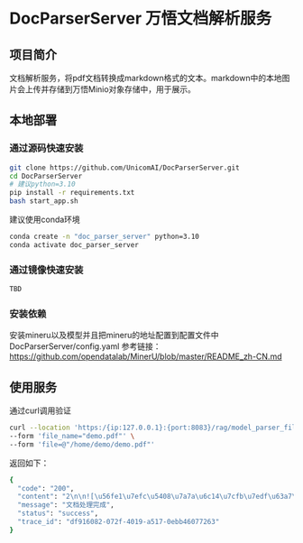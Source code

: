 # DocParserServer 万悟文档解析服务


## 项目简介
文档解析服务，将pdf文档转换成markdown格式的文本。markdown中的本地图片会上传并存储到万悟Minio对象存储中，用于展示。

## 本地部署
### 通过源码快速安装
```bash
git clone https://github.com/UnicomAI/DocParserServer.git
cd DocParserServer
# 建议python=3.10
pip install -r requirements.txt
bash start_app.sh
```
建议使用conda环境
```bash
conda create -n "doc_parser_server" python=3.10
conda activate doc_parser_server
```

### 通过镜像快速安装
```bash
TBD
```

### 安装依赖
安装mineru以及模型并且把mineru的地址配置到配置文件中 DocParserServer/config.yaml
参考链接：https://github.com/opendatalab/MinerU/blob/master/README_zh-CN.md 

## 使用服务
通过curl调用验证
```bash
curl --location 'https:/{ip:127.0.0.1}:{port:8083}/rag/model_parser_file' \
--form 'file_name="demo.pdf"' \
--form 'file=@"/home/demo/demo.pdf"'
```

返回如下：
```bash
{
  "code": "200",
  "content": "2\n\n![\u56fe1\u7efc\u5408\u7a7a\u6c14\u7cfb\u7edf\u63a7\u5236\u76d2\u5b89\u88c5 \uff0d\u7535\u5b50\u7535\u6c14\u8bbe\u5907\u67b6(\u51714\u5f20 \u7b2c1\u5f20)](https://obs-nmhhht6.cucloud.cn/doc-rag-public/tmps34xnwa4.jpg?X-Amz-Algorithm=AWS4-HMAC-SHA256&X-Amz-Credential=7123F0A077C64FDFA2DE87BAAF6D13363776%2F20250912%2Fcn-huhehaote-6%2Fs3%2Faws4_request&X-Amz-Date=20250912T091253Z&X-Amz-Expires=86400&X-Amz-SignedHeaders=host&X-Amz-Signature=40005a32ee961863c9a82f602a0dd01be4f2fdedb7e8d29daf137e9fd2e3e448) 220",
  "message": "文档处理完成",
  "status": "success",
  "trace_id": "df916082-072f-4019-a517-0ebb46077263"
}
```

